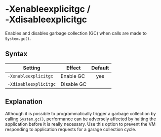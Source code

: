 <!--
* Copyright (c) 2017, 2021 IBM Corp. and others
*
* This program and the accompanying materials are made
* available under the terms of the Eclipse Public License 2.0
* which accompanies this distribution and is available at
* https://www.eclipse.org/legal/epl-2.0/ or the Apache
* License, Version 2.0 which accompanies this distribution and
* is available at https://www.apache.org/licenses/LICENSE-2.0.
*
* This Source Code may also be made available under the
* following Secondary Licenses when the conditions for such
* availability set forth in the Eclipse Public License, v. 2.0
* are satisfied: GNU General Public License, version 2 with
* the GNU Classpath Exception [1] and GNU General Public
* License, version 2 with the OpenJDK Assembly Exception [2].
*
* [1] https://www.gnu.org/software/classpath/license.html
* [2] http://openjdk.java.net/legal/assembly-exception.html
*
* SPDX-License-Identifier: EPL-2.0 OR Apache-2.0 OR GPL-2.0 WITH
* Classpath-exception-2.0 OR LicenseRef-GPL-2.0 WITH Assembly-exception
-->

# ‑Xenableexplicitgc / ‑Xdisableexplicitgc


Enables and disables garbage collection (GC) when calls are made to `System.gc()`.

## Syntax

| Setting               | Effect     | Default                                                                            |
|-----------------------|------------|:----------------------------------------------------------------------------------:|
| `-Xenableexplicitgc`  | Enable GC  | <i class="fa fa-check" aria-hidden="true"></i><span class="sr-only">yes</span> |
| `-Xdisableexplicitgc` | Disable GC |                                                                                    |

## Explanation

Although it is possible to programmatically trigger a garbage collection by calling `System.gc()`, performance can be adversely affected by halting the application before it is really necessary. Use this option to prevent the VM responding to application requests for a garage collection cycle.


<!-- ==== END OF TOPIC ==== xenableexplicitgc.md ==== -->
<!-- ==== END OF TOPIC ==== xdisableexplicitgc.md ==== -->

